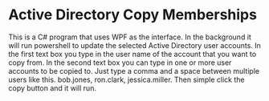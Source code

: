 # Active Directory Copy Memberships
This is a C# program that uses WPF as the interface. In the background it will run powershell to update the selected Active Directory user accounts. In the first text box you type in the user name of the account that you want to copy from. In the second text box you can type in one or more user accounts to be copied to. Just type a comma and a space between multiple users like this. bob.jones, ron.clark, jessica.miller. Then simple click the copy button and it will run.
